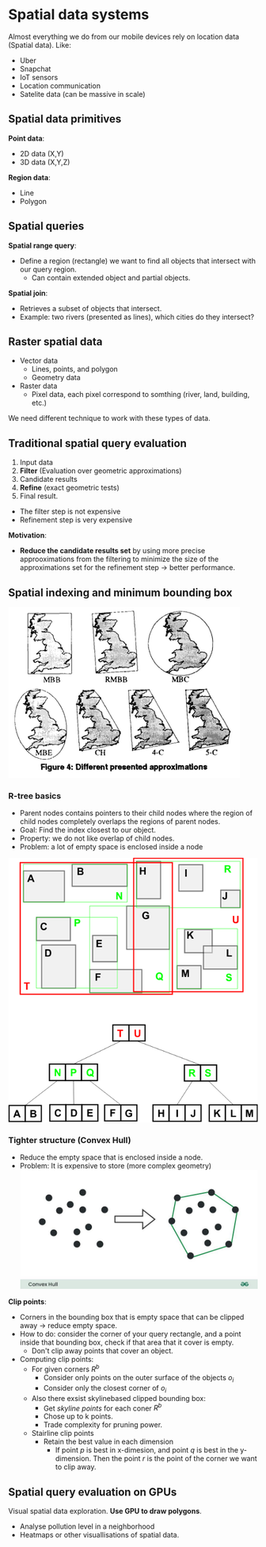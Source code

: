 # Spatial data systems
Almost everything we do from our mobile devices rely on location data (Spatial data). Like:
* Uber
* Snapchat
* IoT sensors
* Location communication
* Satelite data (can be massive in scale)

## Spatial data primitives
**Point data**:
* 2D data (X,Y)
* 3D data (X,Y,Z)

**Region data**:
* Line
* Polygon

## Spatial queries
**Spatial range query**:
* Define a region (rectangle) we want to find all objects that intersect with our query region.
  * Can contain extended object and partial objects.

**Spatial join**:
* Retrieves a subset of objects that intersect.
* Example: two rivers (presented as lines), which cities do they intersect?

## Raster spatial data
* Vector data
  * Lines, points, and polygon
  * Geometry data
* Raster data
  * Pixel data, each pixel correspond to somthing (river, land, building, etc.)

We need different technique to work with these types of data.

## Traditional spatial query evaluation
1. Input data
2. **Filter** (Evaluation over geometric approximations) 
3. Candidate results
4. **Refine** (exact geometric tests)
5. Final result.

* The filter step is not expensive
* Refinement step is very expensive

**Motivation**:
* **Reduce the candidate results set** by using more precise approoximations from the filtering to minimize the size of the approximations set for the refinement step -> better performance.

## Spatial indexing and minimum bounding box

![alt text](images/image-1.png)

### R-tree basics
* Parent nodes contains pointers to their child nodes where the region of child nodes completely overlaps the regions of parent nodes.
* Goal: Find the index closest to our object.
* Property: we do not like overlap of child nodes. 
* Problem: a lot of empty space is enclosed inside a node

![alt text](images/image.png)

### Tighter structure (Convex Hull)
* Reduce the empty space that is enclosed inside a node.
* Problem: It is expensive to store (more complex geometry)
![alt text](images/image-2.png)

**Clip points**:
* Corners in the bounding box that is empty space that can be clipped away -> reduce empty space.
* How to do: consider the corner of your query rectangle, and a point inside that bounding box, check if that area that it cover is empty. 
  * Don't clip away points that cover an object. 
* Computing clip points:
  * For given corners ${R^b}$
    * Consider only points on the outer surface of the objects $o_i$
    * Consider only the closest corner of $o_i$
  * Also there exsist skylinebased clipped bounding box:
    * Get *skyline points* for each coner $R^b$
    * Chose up to k points.
    * Trade complexity for pruning power.
  * Stairline clip points
    * Retain the best value in each dimension
      * If point $p$ is best in x-dimesion, and point $q$ is best in the y-dimension. Then the point $r$ is the point of the corner we want to clip away.

## Spatial query evaluation on GPUs
Visual spatial data exploration. **Use GPU to draw polygons**.

* Analyse pollution level in a neighborhood
* Heatmaps or other visuallisations of spatial data.




